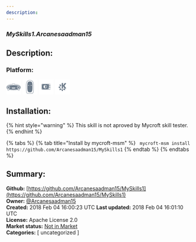 ```yaml
---
description: 
---
```


### _MySkills1.Arcanesaadman15_  
## Description:  
  
  
### Platform:  
 ![Mark I](../.gitbook/assets/mark-1-icon.png)  ![Mark II](../.gitbook/assets/mark-2-icon.png)  ![Picroft](../.gitbook/assets/picroft-icon.png)  ![plasmoid](../.gitbook/assets/kde.png)   
## Installation:  
{% hint style="warning" %}
This skill is not aproved by Mycroft skill tester.
{% endhint %}
    
{% tabs %}
{% tab title="Install by mycroft-msm" %}
``` mycroft-msm install https://github.com/Arcanesaadman15/MySkills1```
{% endtab %}
  {% endtabs %}
    
## Summary:  
**Github:** [https://github.com/Arcanesaadman15/MySkills1](https://github.com/Arcanesaadman15/MySkills1)  
**Owner:** [@Arcanesaadman15](https://github.com/Arcanesaadman15)  
**Created:** 2018 Feb 04 16:00:23 UTC  **Last updated:** 2018 Feb 04 16:01:10 UTC  
**License:** Apache License 2.0  
**Market status:** [Not in Market](https://market.mycroft.ai/skill/)  
**Categories:** [ uncategorized ]   

